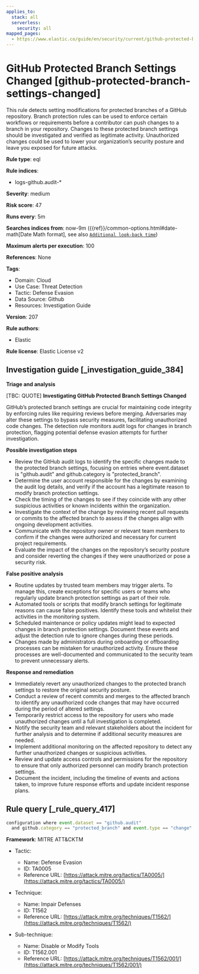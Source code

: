 ```yaml
---
applies_to:
  stack: all
  serverless:
    security: all
mapped_pages:
  - https://www.elastic.co/guide/en/security/current/github-protected-branch-settings-changed.html
---
```


# GitHub Protected Branch Settings Changed [github-protected-branch-settings-changed]

This rule detects setting modifications for protected branches of a GitHub repository. Branch protection rules can be used to enforce certain workflows or requirements before a contributor can push changes to a branch in your repository. Changes to these protected branch settings should be investigated and verified as legitimate activity. Unauthorized changes could be used to lower your organization’s security posture and leave you exposed for future attacks.

**Rule type**: eql

**Rule indices**:

* logs-github.audit-*

**Severity**: medium

**Risk score**: 47

**Runs every**: 5m

**Searches indices from**: now-9m ({{ref}}/common-options.html#date-math[Date Math format], see also [`Additional look-back time`](docs-content://solutions/security/detect-and-alert/create-detection-rule.md#rule-schedule))

**Maximum alerts per execution**: 100

**References**: None

**Tags**:

* Domain: Cloud
* Use Case: Threat Detection
* Tactic: Defense Evasion
* Data Source: Github
* Resources: Investigation Guide

**Version**: 207

**Rule authors**:

* Elastic

**Rule license**: Elastic License v2

## Investigation guide [_investigation_guide_384]

**Triage and analysis**

[TBC: QUOTE]
**Investigating GitHub Protected Branch Settings Changed**

GitHub’s protected branch settings are crucial for maintaining code integrity by enforcing rules like requiring reviews before merging. Adversaries may alter these settings to bypass security measures, facilitating unauthorized code changes. The detection rule monitors audit logs for changes in branch protection, flagging potential defense evasion attempts for further investigation.

**Possible investigation steps**

* Review the GitHub audit logs to identify the specific changes made to the protected branch settings, focusing on entries where event.dataset is "github.audit" and github.category is "protected_branch".
* Determine the user account responsible for the changes by examining the audit log details, and verify if the account has a legitimate reason to modify branch protection settings.
* Check the timing of the changes to see if they coincide with any other suspicious activities or known incidents within the organization.
* Investigate the context of the change by reviewing recent pull requests or commits to the affected branch to assess if the changes align with ongoing development activities.
* Communicate with the repository owner or relevant team members to confirm if the changes were authorized and necessary for current project requirements.
* Evaluate the impact of the changes on the repository’s security posture and consider reverting the changes if they were unauthorized or pose a security risk.

**False positive analysis**

* Routine updates by trusted team members may trigger alerts. To manage this, create exceptions for specific users or teams who regularly update branch protection settings as part of their role.
* Automated tools or scripts that modify branch settings for legitimate reasons can cause false positives. Identify these tools and whitelist their activities in the monitoring system.
* Scheduled maintenance or policy updates might lead to expected changes in branch protection settings. Document these events and adjust the detection rule to ignore changes during these periods.
* Changes made by administrators during onboarding or offboarding processes can be mistaken for unauthorized activity. Ensure these processes are well-documented and communicated to the security team to prevent unnecessary alerts.

**Response and remediation**

* Immediately revert any unauthorized changes to the protected branch settings to restore the original security posture.
* Conduct a review of recent commits and merges to the affected branch to identify any unauthorized code changes that may have occurred during the period of altered settings.
* Temporarily restrict access to the repository for users who made unauthorized changes until a full investigation is completed.
* Notify the security team and relevant stakeholders about the incident for further analysis and to determine if additional security measures are needed.
* Implement additional monitoring on the affected repository to detect any further unauthorized changes or suspicious activities.
* Review and update access controls and permissions for the repository to ensure that only authorized personnel can modify branch protection settings.
* Document the incident, including the timeline of events and actions taken, to improve future response efforts and update incident response plans.


## Rule query [_rule_query_417]

```js
configuration where event.dataset == "github.audit"
  and github.category == "protected_branch" and event.type == "change"
```

**Framework**: MITRE ATT&CKTM

* Tactic:

    * Name: Defense Evasion
    * ID: TA0005
    * Reference URL: [https://attack.mitre.org/tactics/TA0005/](https://attack.mitre.org/tactics/TA0005/)

* Technique:

    * Name: Impair Defenses
    * ID: T1562
    * Reference URL: [https://attack.mitre.org/techniques/T1562/](https://attack.mitre.org/techniques/T1562/)

* Sub-technique:

    * Name: Disable or Modify Tools
    * ID: T1562.001
    * Reference URL: [https://attack.mitre.org/techniques/T1562/001/](https://attack.mitre.org/techniques/T1562/001/)



